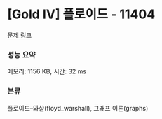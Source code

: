 # [Gold IV] 플로이드 - 11404 

[문제 링크](https://www.acmicpc.net/problem/11404) 

### 성능 요약

메모리: 1156 KB, 시간: 32 ms

### 분류

플로이드–와샬(floyd_warshall), 그래프 이론(graphs)

